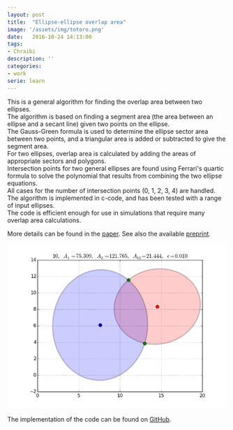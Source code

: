 ```yaml
---
layout: post
title:  "Ellipse-ellipse overlap area"
image: '/assets/img/totoro.png'
date:   2016-10-24 14:13:00
tags:
- Chraibi
description: ''
categories:
- work
serie: learn
---
```


This is a general algorithm for finding the overlap area between two ellipses.   
The algorithm is based on finding a segment area (the area between an ellipse and a secant line) given two points on the ellipse.  
The Gauss-Green formula is used to determine the ellipse sector area between two points, and a triangular area is added or subtracted to give the segment area.  
For two ellipses, overlap area is calculated by adding the areas of appropriate sectors and polygons.  
Intersection points for two general ellipses are found using Ferrari's quartic formula to solve the polynomial that results from combining the two ellipse equations.  
All cases for the number of intersection points (0, 1, 2, 3, 4) are handled.  
The algorithm is implemented in c-code, and has been tested with a range of input ellipses.     
The code is efficient enough for use in simulations that require many overlap area calculations.   



More details can be found in the  [paper](http://link.springer.com/article/10.1007%2Fs00791-013-0214-3). See also the available [preprint](http://arxiv.org/abs/1106.3787). 

![example_overlap](../assets/img/case010.png)


The implementation of the code can be found on [GitHub](https://github.com/chraibi/EEOver).
